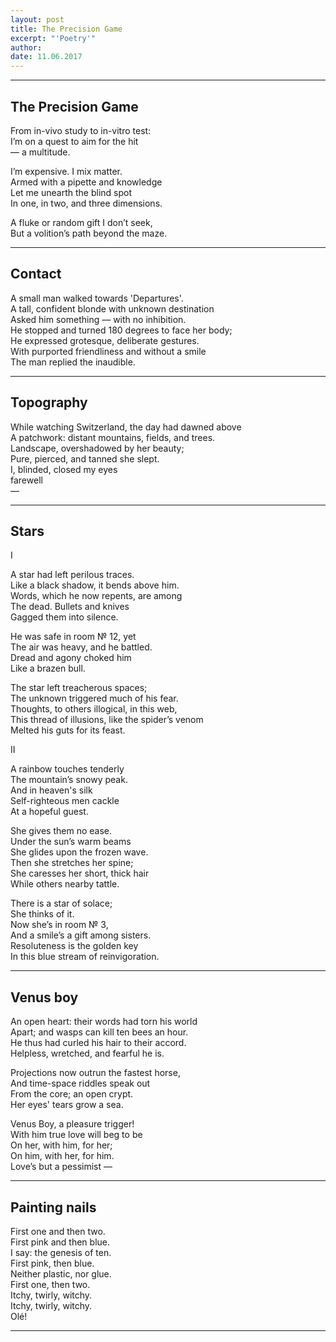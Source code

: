 ```yaml
---
layout: post
title: The Precision Game
excerpt: "'Poetry'"
author: 
date: 11.06.2017
---
```


---

## The Precision Game

From in-vivo study to in-vitro test:  
I’m on a quest to aim for the hit  
&#8212; a multitude.    

I’m expensive. I mix matter.  
Armed with a pipette and knowledge  
Let me unearth the blind spot  
In one, in two, and three dimensions.  

A fluke or random gift I don’t seek,  
But a volition’s path beyond the maze. 

---

## Contact

A small man walked towards 'Departures'.  
A tall, confident blonde with unknown destination  
Asked him something &#8212; with no inhibition.  
He stopped and turned 180 degrees to face her body;  
He expressed grotesque, deliberate gestures.   
With purported friendliness and without a smile  
The man replied the inaudible. 

---

## Topography

While watching Switzerland, the day had dawned above  
A patchwork: distant mountains, fields, and trees.  
Landscape, overshadowed by her beauty;  
Pure, pierced, and tanned she slept.  
I, blinded, closed my eyes  
farewell  
&#8212;   

---

## Stars

I

A star had left perilous traces.  
Like a black shadow, it bends above him.  
Words, which he now repents, are among  
The dead. Bullets and knives  
Gagged them into silence.   

He was safe in room № 12, yet  
The air was heavy, and he battled.  
Dread and agony choked him  
Like a brazen bull.  

The star left treacherous spaces;   
The unknown triggered much of his fear.   
Thoughts, to others illogical, in this web,  
This thread of illusions, like the spider’s venom   
Melted his guts for its feast.  

II

A rainbow touches tenderly   
The mountain’s snowy peak.  
And in heaven's silk  
Self-righteous men cackle  
At a hopeful guest.  

She gives them no ease.  
Under the sun’s warm beams  
She glides upon the frozen wave.  
Then she stretches her spine;  
She caresses her short, thick hair  
While others nearby tattle.   

There is a star of solace;   
She thinks of it.  
Now she’s in room № 3,  
And a smile’s a gift among sisters.  
Resoluteness is the golden key  
In this blue stream of reinvigoration.    

---

## Venus boy

An open heart: their words had torn his world  
Apart; and wasps can kill ten bees an hour.  
He thus had curled his hair to their accord.    
Helpless, wretched, and fearful he is.  

Projections now outrun the fastest horse,  
And time-space riddles speak out  
From the core; an open crypt.   
Her eyes' tears grow a sea.  

Venus Boy, a pleasure trigger!  
With him true love will beg to be  
On her, with him, for her;  
On him, with her, for him.  
Love’s but a pessimist &#8212; 

---

## Painting nails

First one and then two.  
First pink and then blue.   
I say: the genesis of ten.  
First pink, then blue.  
Neither plastic, nor glue.  
First one, then two.  
Itchy, twirly, witchy.  
Itchy, twirly, witchy.  
Olé!

---
